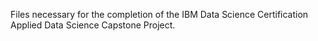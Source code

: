 Files necessary for the completion of the IBM Data Science Certification Applied Data Science Capstone Project.
